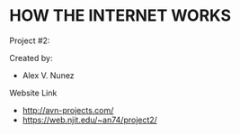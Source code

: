 # HOW THE INTERNET WORKS
Project #2:

Created by:
* Alex V. Nunez

Website Link
* http://avn-projects.com/
* https://web.njit.edu/~an74/project2/
